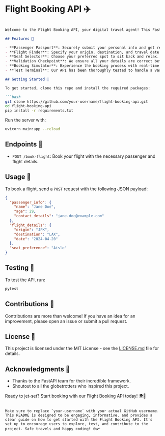 # Flight Booking API ✈️
```markdown

Welcome to the Flight Booking API, your digital travel agent! This FastAPI-powered service is designed to make booking your next adventure as easy as clicking 'depart'.

## Features 🌟

- **Passenger Passport**: Securely submit your personal info and get ready to fly.
- **Flight Finder**: Specify your origin, destination, and travel date to find the perfect flight.
- **Seat Selector**: Choose your preferred spot to sit back and relax.
- **Validation Checkpoint**: We ensure all your details are correct before takeoff.
- **Booking Simulator**: Experience the booking process with real-time confirmation.
- **Test Terminal**: Our API has been thoroughly tested to handle a variety of travel scenarios.

## Getting Started 🚀

To get started, clone this repo and install the required packages:

```bash
git clone https://github.com/your-username/flight-booking-api.git
cd flight-booking-api
pip install -r requirements.txt
```

Run the server with:

```bash
uvicorn main:app --reload
```

## Endpoints 📍

- `POST /book-flight`: Book your flight with the necessary passenger and flight details.

## Usage 📡

To book a flight, send a `POST` request with the following JSON payload:

```json
{
  "passenger_info": {
    "name": "Jane Doe",
    "age": 29,
    "contact_details": "jane.doe@example.com"
  },
  "flight_details": {
    "origin": "JFK",
    "destination": "LAX",
    "date": "2024-04-20"
  },
  "seat_preference": "Aisle"
}
```

## Testing 🧪

To test the API, run:

```bash
pytest
```

## Contributions 🤝

Contributions are more than welcome! If you have an idea for an improvement, please open an issue or submit a pull request.

## License 📜

This project is licensed under the MIT License - see the [LICENSE.md](LICENSE.md) file for details.

## Acknowledgments 🛫

- Thanks to the FastAPI team for their incredible framework.
- Shoutout to all the globetrotters who inspired this project.

Ready to jet-set? Start booking with our Flight Booking API today! 🌍💺
```

Make sure to replace `your-username` with your actual GitHub username. This README is designed to be engaging, informative, and provides a clear guide on how to get started with the Flight Booking API. It's set up to encourage users to explore, test, and contribute to the project. Safe travels and happy coding! 🌐🛩️